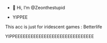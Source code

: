 - 👋 Hi, I’m @Zeonthestupid

- YIPPEE

This acc is just for iridescent games : Betterlife

YIPPEEEEEEEEEEEEEEEEEEEEEEEEEEEEEE

<!---
Zeonthestupid/Zeonthestupid is a ✨ special ✨ repository because its `README.md` (this file) appears on your GitHub profile.
You can click the Preview link to take a look at your changes.
--->
